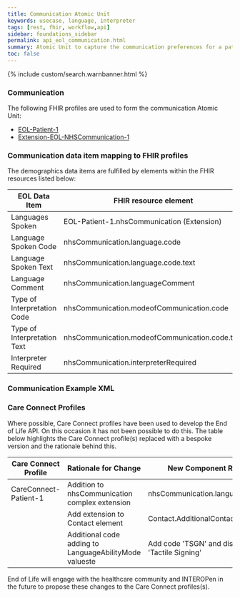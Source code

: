 ```yaml
---
title: Communication Atomic Unit
keywords: usecase, language, interpreter
tags: [rest, fhir, workflow,api]
sidebar: foundations_sidebar
permalink: api_eol_communication.html
summary: Atomic Unit to capture the communication preferences for a patient.
toc: false
---
```

{% include custom/search.warnbanner.html %}

### Communication ###



The following FHIR profiles are used to form the communication Atomic Unit:

- [EOL-Patient-1](https://fhir.nhs.uk/STU3/StructureDefinition/EOL-Patient-1)
- [Extension-EOL-NHSCommunication-1](https://fhir-test.nhs.uk/STU3/StructureDefinition/Extension-EOL-NHSCommunication-1)


### Communication data item mapping to FHIR profiles ###

The demographics data items are fulfilled by elements within the FHIR resources listed below:

| EOL Data Item                       | FHIR resource element                                                   | Mandatory/Required/Optional |
|-------------------------------------|-------------------------------------------------------------------------|-----------------------------|
| Languages Spoken			  | EOL-Patient-1.nhsCommunication (Extension) 							| Optional |
| Language Spoken Code		  | nhsCommunication.language.code  												| Optional |
| Language Spoken Text		  | nhsCommunication.language.code.text												| Mandatory |
| Language Comment 			  | nhsCommunication.languageComment												| Optional |
| Type of Interpretation Code | nhsCommunication.modeofCommunication.code 										| Optional |
| Type of Interpretation Text | nhsCommunication.modeofCommunication.code.text 								    | Optional |
| Interpreter Required        | nhsCommunication.interpreterRequired									        | Optional |


### Communication Example XML ###

<script src="https://gist.github.com/IOPS-DEV/f973859cac9ffe23d2563494a948dce7.js"></script>

### Care Connect Profiles ###

Where possible, Care Connect profiles have been used to develop the End of Life API. On this occasion it has not been possible to do this. The table below highlights the Care Connect profile(s) replaced with a bespoke version and the rationale behind this.

| Care Connect Profile 	| Rationale for Change								     | New Component Required					 	   |
|-----------------------|--------------------------------------------------------|-------------------------------------------------|
| CareConnect-Patient-1 | Addition to nhsCommunication complex extension		 | nhsCommunication.languageComment   			   |
|						| Add extension to Contact element 			 		     | Contact.AdditionalContactInformation		       |
|						| Additional code adding to LanguageAbilityMode valueste | Add code 'TSGN' and display of 'Tactile Signing'|

End of Life will engage with the healthcare community and INTEROPen in the future to propose these changes to the Care Connect profiles(s).
